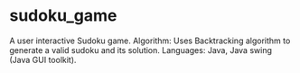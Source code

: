 # sudoku_game
 A user interactive Sudoku game.
 Algorithm: Uses Backtracking algorithm to generate a valid sudoku and its solution.
 Languages:  Java, Java swing (Java GUI toolkit).
